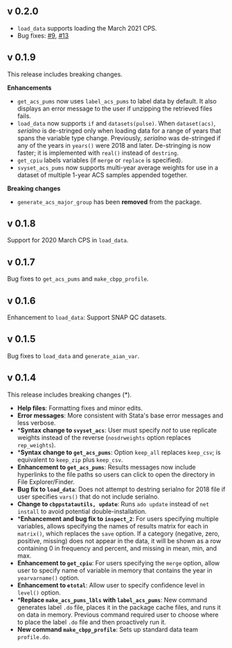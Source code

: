 ## v 0.2.0

- `load_data` supports loading the March 2021 CPS.
- Bug fixes: [#9](https://github.com/CenterOnBudget/cbpp-stata-utils/issues/9), [#13](https://github.com/CenterOnBudget/cbpp-stata-utils/issues/13)


## v 0.1.9

This release includes breaking changes.

__Enhancements__

- `get_acs_pums` now uses `label_acs_pums` to label data by default. It also displays an error message to the user if unzipping the retrieved files fails.
- `load_data` now supports `if` and `datasets(pulse)`. When `dataset(acs)`, _serialno_ is de-stringed only when loading data for a range of years that spans the variable type change. Previously, _serialno_ was de-stringed if any of the years in `years()` were 2018 and later. De-stringing is now faster; it is implemented with `real()` instead of `destring`.
- `get_cpiu` labels variables (if `merge` or `replace` is specified).
- `svyset_acs_pums` now supports multi-year average weights for use in a dataset of multiple 1-year ACS samples appended together.

__Breaking changes__

- `generate_acs_major_group` has been __removed__ from the package. 


## v 0.1.8

Support for 2020 March CPS in `load_data`.

## v 0.1.7

Bug fixes to `get_acs_pums` and `make_cbpp_profile`.


## v 0.1.6

Enhancement to `load_data`: Support SNAP QC datasets.


## v 0.1.5

Bug fixes to `load_data` and `generate_aian_var`.


## v 0.1.4

This release includes breaking changes (*).

- **Help files**: Formatting fixes and minor edits.
- **Error messages**: More consistent with Stata's base error messages and less verbose.
- ***Syntax change to `svyset_acs`**: User must specify _not_ to use replicate weights instead of the reverse (`nosdrweights` option replaces `rep_weights`).
- ***Syntax change to `get_acs_pums`**: Option `keep_all` replaces `keep_csv`; is equivalent to `keep_zip` plus `keep_csv`. 
- **Enhancement to `get_acs_pums`**: Results messages now include hyperlinks to the file paths so users can click to open the directory in File Explorer/Finder.
- **Bug fix to `load_data`**: Does not attempt to destring serialno for 2018 file if user specifies `vars()` that do not include serialno.
- **Change to `cbppstatautils, update`**: Runs `ado update` instead of `net install` to avoid potential double-installation.
- ***Enhancement and bug fix to `inspect_2`**: For users specifying multiple variables, allows specifying the names of results matrix for each in `matrix()`, which replaces the `save` option. If a category (negative, zero, positive, missing) does not appear in the data, it will be shown as a row containing 0 in frequency and percent, and missing in mean, min, and max.
- **Enhancement to `get_cpiu`**: For users specifying the `merge` option, allow user to specify name of variable in memory that contains the year in `yearvarname()` option. 
- **Enhancement to `etotal`**: Allow user to specify confidence level in `level()` option.
- ***Replace `make_acs_pums_lbls` with `label_acs_pums`**: New command generates label `.do` file, places it in the package cache files, and runs it on data in memory. Previous command required user to choose where to place the label `.do` file and then proactively run it.
- **New command `make_cbpp_profile`**: Sets up standard data team `profile.do`. 

